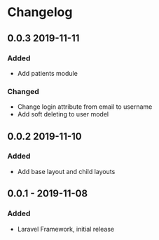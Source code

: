 # Changelog

## 0.0.3 2019-11-11

### Added
- Add patients module

### Changed
- Change login attribute from email to username
- Add soft deleting to user model

## 0.0.2 2019-11-10

### Added
- Add base layout and child layouts

## 0.0.1 - 2019-11-08

### Added
- Laravel Framework, initial release